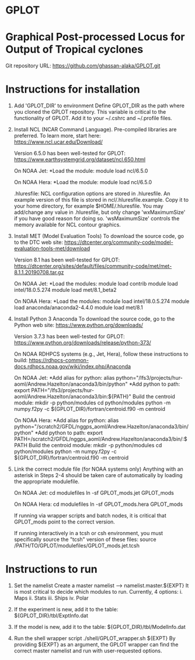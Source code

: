 # GPLOT
# Graphical Post-processed Locus for Output of Tropical cyclones

Git repository URL:  https://github.com/ghassan-alaka/GPLOT.git


# Instructions for installation

1. Add 'GPLOT_DIR' to environment
        Define GPLOT_DIR as the path where you cloned the GPLOT repository.
        This variable is critical to the functionality of GPLOT.
        Add it to your ~/.cshrc and ~/.profile files.


2. Install NCL (NCAR Command Language).
	Pre-compiled libraries are preferred. To learn more, start here:
		https://www.ncl.ucar.edu/Download/

	Version 6.5.0 has been well-tested for GPLOT:
		https://www.earthsystemgrid.org/dataset/ncl.650.html

	On NOAA Jet:
		*Load the module:	module load ncl/6.5.0

	On NOAA Hera:
		*Load the module:	module load ncl/6.5.0

	.hluresfile:
		NCL configuration options are stored in .hluresfile. An example version
		of this file is stored in ncl/.hluresfile.example. Copy it to your
		home directory, for example $HOME/.hluresfile. You may add/change any
		value in .hluresfile, but only change 'wxMaximumSize' if you have
		good reason for doing so. 'wsMaximumSize' controls the memory
		available for NCL contour graphics.


3. Install MET (Model Evaluation Tools)
	To download the source code, go to the DTC web site:
		https://dtcenter.org/community-code/model-evaluation-tools-met/download

	Version 8.1 has been well-tested for GPLOT:
		https://dtcenter.org/sites/default/files/community-code/met/met-8.1.1.20190708.tar.gz

	On NOAA Jet:
		*Load the modules:	module load contrib
					module load intel/18.0.5.274
					module load met/8.1_beta2

	On NOAA Hera:
		*Load the modules:	module load intel/18.0.5.274
					module load anaconda/anaconda2-4.4.0
					module load met/8.1

4. Install Python 3 Anaconda
	To download the source code, go to the Python web site:
		https://www.python.org/downloads/

	Version 3.7.3 has been well-tested for GPLOT:
		https://www.python.org/downloads/release/python-373/

	On NOAA RDHPCS systems (e.g., Jet, Hera), follow these instructions to build:
		https://rdhpcs-common-docs.rdhpcs.noaa.gov/wiki/index.php/Anaconda

	On NOAA Jet:
		*Add alias for python:	alias python="/lfs3/projects/hur-aoml/Andrew.Hazelton/anaconda3/bin/python"
		*Add python to path:	export PATH="/lfs3/projects/hur-aoml/Andrew.Hazelton/anaconda3/bin:${PATH}"
		Build the centroid module:
                                        mkdir -p python/modules
					cd python/modules
					python -m numpy.f2py -c ${GPLOT_DIR}/fortran/centroid.f90 -m centroid

	On NOAA Hera:
		*Add alias for python:	alias python="/scratch2/GFDL/nggps_aoml/Andrew.Hazelton/anaconda3/bin/python"
		*Add python to path:	export PATH=/scratch2/GFDL/nggps_aoml/Andrew.Hazelton/anaconda3/bin/:$PATH
		Build the centroid module:
					mkdir -p python/modules
                                        cd python/modules
					python -m numpy.f2py -c ${GPLOT_DIR}/fortran/centroid.f90 -m centroid


5. Link the correct module file (for NOAA systems only)
	Anything with an asterisk in Steps 2-4 should be taken care of automatically by loading
	the appropriate modulefile.

	On NOAA Jet:	cd modulefiles
			ln -sf GPLOT_mods.jet GPLOT_mods

	On NOAA Hera:	cd modulefiles
			ln -sf GPLOT_mods.hera GPLOT_mods

	If running via wrapper scripts and batch nodes, it is critical that GPLOT_mods point to the
	correct version.

	If running interactively in a tcsh or csh environment, you must specifically source the "tcsh"
	version of these files:
		source /PATH/TO/GPLOT/modulefiles/GPLOT_mods.jet.tcsh
	



# Instructions to run

1. Set the namelist
	Create a master namelist --> namelist.master.${EXPT}
	It is most critical to decide which modules to run. Currently, 4 options:
		i.   Maps
		ii.  Stats
		iii. Ships
		iv.  Polar

2. If the experiment is new, add it to the table:
	${GPLOT_DIR}/tbl/ExptInfo.dat

3. If the model is new, add it to the table:
	${GPLOT_DIR}/tbl/ModelInfo.dat

4. Run the shell wrapper script
	./shell/GPLOT_wrapper.sh ${EXPT}
	By providing ${EXPT} as an argument, the GPLOT wrapper can find the correct master namelist
	and run with user-requested options.

